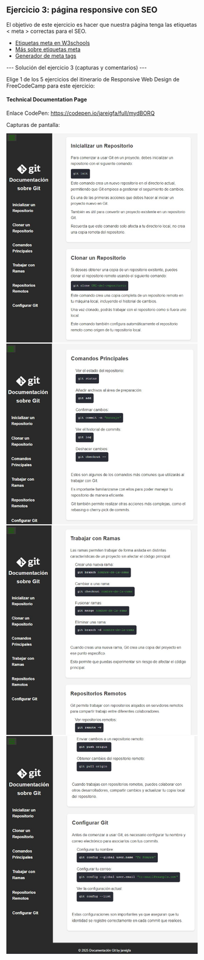 ## **Ejercicio 3: página responsive con SEO**  

El objetivo de este ejercicio es hacer que nuestra página tenga las etiquetas &lt; meta &gt; correctas para el SEO.

- [Etiquetas meta en W3schools](https://www.w3schools.com/tags/tag_meta.asp)
- [Más sobre etiquetas meta](https://blog.hubspot.com/marketing/meta-tags)
- [Generador de meta tags](https://metatags.io/)

--- Solución del ejercicio 3 (capturas y comentarios) ---

Elige 1 de los 5 ejercicios del itinerario de Responsive Web Design de FreeCodeCamp para este ejercicio:

#### Technical Documentation Page

Enlace CodePen: https://codepen.io/jareigfa/full/mydBORQ

Capturas de pantalla:

![Captura 01](01.jpg)
![Captura 02](02.jpg)
![Captura 03](03.jpg)
![Captura 04](04.jpg)